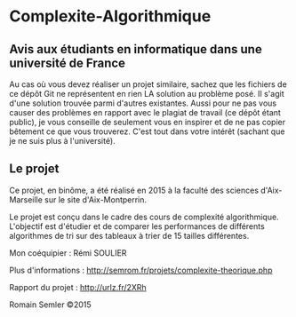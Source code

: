 # Complexite-Algorithmique
## Avis aux étudiants en informatique dans une université de France
Au cas où vous devez réaliser un projet similaire, sachez que les fichiers de ce dépôt Git ne représentent en rien LA solution au problème posé. Il s'agit d'une solution trouvée parmi d'autres existantes. Aussi pour ne pas vous causer des problèmes en rapport avec le plagiat de travail (ce dépôt étant public), je vous conseille de seulement vous en inspirer et de ne pas copier bêtement ce que vous trouverez. C'est tout dans votre intérêt (sachant que je ne suis plus à l'université).   
   
## Le projet
Ce projet, en binôme, a été réalisé en 2015 à la faculté des sciences d'Aix-Marseille sur le site d'Aix-Montperrin.

Le projet est conçu dans le cadre des cours de complexité algorithmique. L'objectif est d'étudier et de comparer les performances de différents algorithmes de tri sur des tableaux à trier de 15 tailles différentes.

Mon coéquipier : Rémi SOULIER

Plus d'informations : http://semrom.fr/projets/complexite-theorique.php

Rapport du projet : http://urlz.fr/2XRh

Romain Semler ©2015
